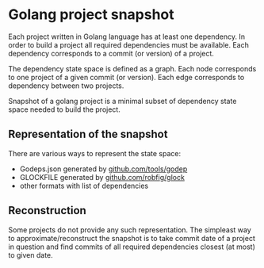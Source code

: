 # Golang project snapshot

Each project written in Golang language has at least one dependency.
In order to build a project all required dependencies must be available.
Each dependency corresponds to a commit (or version) of a project.

The dependency state space is defined as a graph.
Each node corresponds to one project of a given commit (or version).
Each edge corresponds to dependency between two projects.

Snapshot of a golang project is a minimal subset of dependency state space
needed to build the project.

## Representation of the snapshot

There are various ways to represent the state space:

* Godeps.json generated by [github.com/tools/godep](https://github.com/tools/godep)
* GLOCKFILE generated by [github.com/robfig/glock](https://github.com/robfig/glock)
* other formats with list of dependencies

## Reconstruction

Some projects do not provide any such representation.
The simpleast way to approximate/reconstruct the snapshot is to take
commit date of a project in question and find commits of all required dependencies
closest (at most) to given date.
